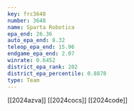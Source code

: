 ```yaml
---
key: frc3648
number: 3648
name: Sparta Robotica
epa_end: 26.36
auto_epa_end: 8.32
teleop_epa_end: 15.96
endgame_epa_end: 2.07
winrate: 0.6452
district_epa_rank: 202
district_epa_percentile: 0.8878
type: Team
---
```

[[2024azva]]
[[2024cocs]]
[[2024code]]
